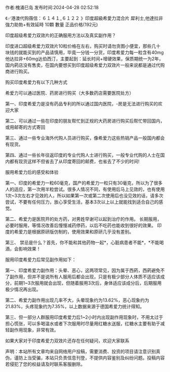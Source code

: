<p>作者:槐涌巳岛 发布时间:2024-04-28 02:52:18</p>
<p>《✅港澳代购薇信：６１４１_６１２２ 》印度超級希愛力混合片 犀利士,他達拉非 強力助勃+有效延時 10顆 數量 正品价格(192元) </p>
									<p>印度超级希爱力双效片的正确服用方法以及真实副作用？</p><p></p><p>印度进口超级希爱力双效片10粒价格在左右，购买时请勿贪图小便宜，那些几十块钱的就能买到的产品请慎用，毕竟一分钱一分货，印度希爱力每一粒含有40mg他达拉非+60mg达伯西汀，主要起到：延长时间+增硬效果，保质期统一为2年，国内葯店没有售卖，在国内要想买到印度超级希爱力双效片一般来说都是通过代购商进行购买。</p><p></p><p></p><p>购买印度希爱力有以下几种方式</p><p>希爱力可以通过医院、药房进行购买（大多数药店需要医院处方）</p><p>第一、印度希爱力是没有药品专利的所以通过国内医院，-房是无法进行购买的欢迎大家</p><p>第二、可以通过一些在印度的朋友帮忙到正规的大药房进行购买后帮忙带回国内，或用邮寄的方式寄回</p><p>第三、通过一些专业海外代购人员进行购买，像希爱力这些热销产品一般国内都会有现货。</p><p>第四、通过一些长年往返印度的专业代购人士进行购买，一般专业代购的人士在国内都有现货这样不但省去了从印度寄回的邮费，也省去了不少的时间!</p><p>服用希爱力后的感受和体验</p><p>第一、印度的希爱力一粒60毫克，国产的希爱力一粒只有30毫克，所以为了很多人的适应，第一次用半粒尝试。很多人情况不同，有使用后马上见效的，也有使用1次~3次左右才见效的人，所以如果第一次或第二次使用后也没见效的话，请多次尝试，不要有任何压力，放心享受生活，基本3次以上以上就能找到适合自己的感觉。</p><p>第二、希爱力是医院开的处方药，对男姓早谢可以起到治疗的作用。 长期服用，必要时服用，等情况改善后慢慢减药停药，以后不吃药也能收到很好的效果。 印度的希爱力是根据原研版仿制的，使用效果和原研几乎没有差别。</p><p>第三、 禁忌是什么？首先，你不能和其他药物一起*，心脏病患者不能*，*不能喝酒，会影响效果！</p><p></p><p>服用印度希爱力后常见副作用如下：</p><p>第一、印度希爱力副作用：头晕、恶心，这两项常见，因为属于西葯，西葯避免不了副作用，但并不是说所有人服用后都会出现，只是有极少部分人体质不适应该成分，前期1~3次服用就会出现，但随着服用3次后，身体适应该成分后，后期服用极少情况再出现。</p><p>第二、希爱力副作用出现几率不大，头晕现象约为13.62%，恶心现象约为21.83%，头疼现象约为7.35%，以上数据来源于德国希爱力统计得知。</p><p>第三、但一部分人群服用印度希爱力后1~2小时内出现副作用现象时，不用太过于担心慌张，可以多喝温水或者下次服用时尽量用红糖水送服，红糖水主要有助于减轻副作用现象，非常有效。</p><p>如果大家对于印度希爱力双效片还存在任何疑问，欢迎大家联系</p>				声明：本站所有文章均来自网络用户投稿，需要消费、投资的项目请注意识别真伪，谨防上当受骗，本站只负责信息刊登，不提供内容鉴别及纠纷问题。投稿内容若侵犯了您的权益请及时联系客服删除。				

